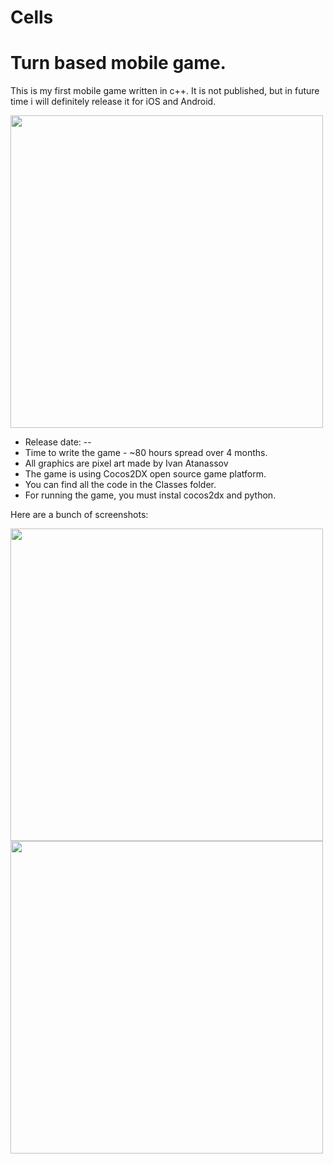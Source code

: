 # Cells
Turn based mobile game.
=======

This is my first mobile game written in c++. It is not published, but in future time i will definitely release it for iOS and Android. 

<img src="screens/menu.jpg" width="500" />

- Release date: --
- Time to write the game - ~80 hours spread over 4 months.
- All graphics are pixel art made by Ivan Atanassov
- The game is using Cocos2DX open source game platform.
- You can find all the code in the Classes folder.
- For running the game, you must instal cocos2dx and python.

Here are a bunch of screenshots:

<img src="screenshots/world1.jpg" width="500" />
<img src="screenshots/world2.jpg" width="500" />
